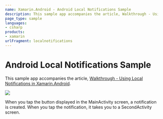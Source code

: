 ```yaml
---
name: Xamarin.Android - Android Local Notifications Sample
description: This sample app accompanies the article, Walkthrough - Using Local Notifications in Xamarin.Android. ![](Screenshots/screenshots.png) When you tap...
page_type: sample
languages:
- csharp
products:
- xamarin
urlFragment: localnotifications
---
```

# Android Local Notifications Sample

This sample app accompanies the article, 
[Walkthrough - Using Local Notifications in Xamarin.Android](http://developer.xamarin.com/guides/cross-platform/application_fundamentals/notifications/android/local_notifications_in_android_walkthrough/).

![](Screenshots/screenshots.png)

When you tap the button displayed in the MainActivity screen, a 
notification is created. When you tap the notification, it 
takes you to a SecondActivity screen. 

